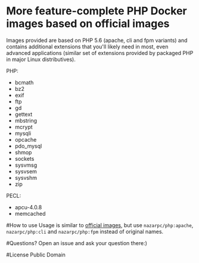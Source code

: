 # More feature-complete PHP Docker images based on official images
Images provided are based on PHP 5.6 (apache, cli and fpm variants) and contains additional extensions that you'll likely need in most, even advanced applications (similar set of extensions provided by packaged PHP in major Linux distributives).

PHP:
* bcmath
* bz2
* exif
* ftp
* gd
* gettext
* mbstring
* mcrypt
* mysqli
* opcache
* pdo_mysql
* shmop
* sockets
* sysvmsg
* sysvsem
* sysvshm
* zip

PECL:
* apcu-4.0.8
* memcached

#How to use
Usage is similar to [official images](https://registry.hub.docker.com/_/php/), but use `nazarpc/php:apache`, `nazarpc/php:cli` and `nazarpc/php:fpm` instead of original names.

#Questions?
Open an issue and ask your question there:)

#License
Public Domain
